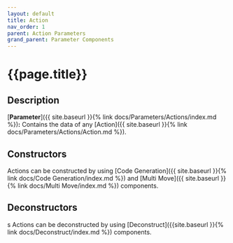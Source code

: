 ```yaml
---
layout: default
title: Action
nav_order: 1
parent: Action Parameters
grand_parent: Parameter Components
---
```


# **{{page.title}}**

## **Description**

[**Parameter**]({{ site.baseurl }}{% link docs/Parameters/Actions/index.md %})**:** 
Contains the data of any [Action]({{ site.baseurl }}{% link docs/Parameters/Actions/Action.md %}). 

## **Constructors**

Actions can be constructed by using [Code Generation]({{ site.baseurl }}{% link docs/Code Generation/index.md %}) and [Multi Move]({{ site.baseurl }}{% link docs/Multi Move/index.md %}) components.

## **Deconstructors**
s
Actions can be deconstructed by using [Deconstruct]({{site.baseurl }}{% link docs/Deconstruct/index.md %}) components.
